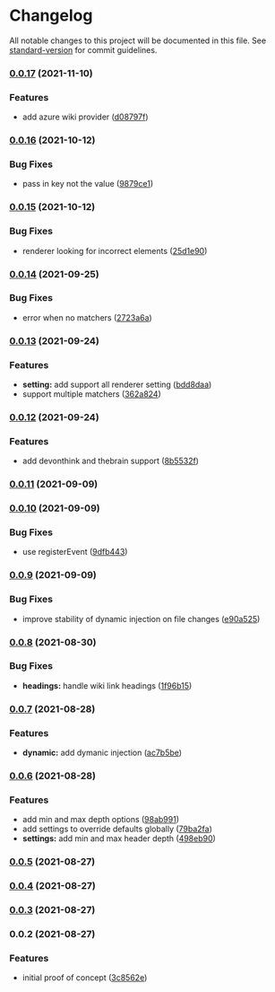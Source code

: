 # Changelog

All notable changes to this project will be documented in this file. See [standard-version](https://github.com/conventional-changelog/standard-version) for commit guidelines.

### [0.0.17](https://github.com/Aidurber/obsidian-plugin-dynamic-toc/compare/0.0.16...0.0.17) (2021-11-10)


### Features

* add azure wiki provider ([d08797f](https://github.com/Aidurber/obsidian-plugin-dynamic-toc/commit/d08797f9594761aa2e2a173e541814f5f764dca5))

### [0.0.16](https://github.com/Aidurber/obsidian-plugin-dynamic-toc/compare/0.0.15...0.0.16) (2021-10-12)


### Bug Fixes

* pass in key not the value ([9879ce1](https://github.com/Aidurber/obsidian-plugin-dynamic-toc/commit/9879ce1426a60f6565b11da252a77276fdd6c6bc))

### [0.0.15](https://github.com/Aidurber/obsidian-plugin-dynamic-toc/compare/0.0.14...0.0.15) (2021-10-12)


### Bug Fixes

* renderer looking for incorrect elements ([25d1e90](https://github.com/Aidurber/obsidian-plugin-dynamic-toc/commit/25d1e905e822d2ef56da7e65c5a7b05f92646cdf))

### [0.0.14](https://github.com/Aidurber/obsidian-plugin-dynamic-toc/compare/0.0.13...0.0.14) (2021-09-25)


### Bug Fixes

* error when no matchers ([2723a6a](https://github.com/Aidurber/obsidian-plugin-dynamic-toc/commit/2723a6a9484d3b758bd7074536cf9ab9d3617b54))

### [0.0.13](https://github.com/Aidurber/obsidian-plugin-dynamic-toc/compare/0.0.12...0.0.13) (2021-09-24)


### Features

* **setting:** add support all renderer setting ([bdd8daa](https://github.com/Aidurber/obsidian-plugin-dynamic-toc/commit/bdd8daa89a33f3aaa19bd733a408f65a61790b03))
* support multiple matchers ([362a824](https://github.com/Aidurber/obsidian-plugin-dynamic-toc/commit/362a8246b6799c39f22ddeab0dac10199f9e2cf1))

### [0.0.12](https://github.com/Aidurber/obsidian-plugin-dynamic-toc/compare/0.0.11...0.0.12) (2021-09-24)


### Features

* add devonthink and thebrain support ([8b5532f](https://github.com/Aidurber/obsidian-plugin-dynamic-toc/commit/8b5532f9e9558f403bf6af1b1254b731df6579e0))

### [0.0.11](https://github.com/Aidurber/obsidian-plugin-dynamic-toc/compare/0.0.10...0.0.11) (2021-09-09)

### [0.0.10](https://github.com/Aidurber/obsidian-plugin-dynamic-toc/compare/0.0.9...0.0.10) (2021-09-09)


### Bug Fixes

* use registerEvent ([9dfb443](https://github.com/Aidurber/obsidian-plugin-dynamic-toc/commit/9dfb443b00f18254e350bf9a368d746ad13e15ec))

### [0.0.9](https://github.com/Aidurber/obsidian-plugin-dynamic-toc/compare/0.0.8...0.0.9) (2021-09-09)


### Bug Fixes

* improve stability of dynamic injection on file changes ([e90a525](https://github.com/Aidurber/obsidian-plugin-dynamic-toc/commit/e90a525c7d0b5358183b408b72c9540f3286304a))

### [0.0.8](https://github.com/Aidurber/obsidian-plugin-dynamic-toc/compare/0.0.7...0.0.8) (2021-08-30)


### Bug Fixes

* **headings:** handle wiki link headings ([1f96b15](https://github.com/Aidurber/obsidian-plugin-dynamic-toc/commit/1f96b15e75b6d51f1ca8f66ba229035aeb781d74))

### [0.0.7](https://github.com/Aidurber/obsidian-plugin-dynamic-toc/compare/0.0.6...0.0.7) (2021-08-28)


### Features

* **dynamic:** add dymanic injection ([ac7b5be](https://github.com/Aidurber/obsidian-plugin-dynamic-toc/commit/ac7b5be3c432ed1b5b69bded6aefcdcb94b8f3b5))

### [0.0.6](https://github.com/Aidurber/obsidian-plugin-dynamic-toc/compare/0.0.5...0.0.6) (2021-08-28)


### Features

* add min and max depth options ([98ab991](https://github.com/Aidurber/obsidian-plugin-dynamic-toc/commit/98ab9916052c625ba6fd9e0e2f1563173c8c7a19))
* add settings to override defaults globally ([79ba2fa](https://github.com/Aidurber/obsidian-plugin-dynamic-toc/commit/79ba2fa97c6432930a9125fde1ca3341150796ee))
* **settings:** add min and max header depth ([498eb90](https://github.com/Aidurber/obsidian-plugin-dynamic-toc/commit/498eb90e39aee244e18351c11bea443bffe60e5c))

### [0.0.5](https://github.com/Aidurber/obsidian-plugin-dynamic-toc/compare/0.0.4...0.0.5) (2021-08-27)

### [0.0.4](https://github.com/Aidurber/obsidian-plugin-dynamic-toc/compare/0.0.3...0.0.4) (2021-08-27)

### [0.0.3](https://github.com/Aidurber/obsidian-plugin-dynamic-toc/compare/0.0.2...0.0.3) (2021-08-27)

### 0.0.2 (2021-08-27)


### Features

* initial proof of concept ([3c8562e](https://github.com/Aidurber/obsidian-plugin-dynamic-toc/commit/3c8562e5acac9afcff5fcf8fabe84ed27f8290b9))
